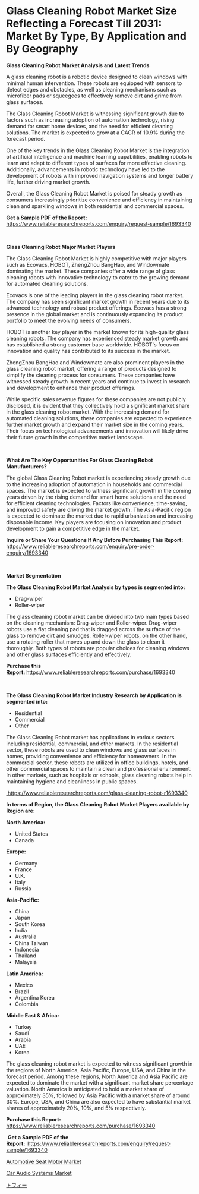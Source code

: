 <p><h1>Glass Cleaning Robot Market Size Reflecting a Forecast Till 2031: Market By Type, By Application and By Geography</h1></p><p><strong>Glass Cleaning Robot Market Analysis and Latest Trends</strong></p>
<p><p>A glass cleaning robot is a robotic device designed to clean windows with minimal human intervention. These robots are equipped with sensors to detect edges and obstacles, as well as cleaning mechanisms such as microfiber pads or squeegees to effectively remove dirt and grime from glass surfaces.</p><p>The Glass Cleaning Robot Market is witnessing significant growth due to factors such as increasing adoption of automation technology, rising demand for smart home devices, and the need for efficient cleaning solutions. The market is expected to grow at a CAGR of 10.9% during the forecast period.</p><p>One of the key trends in the Glass Cleaning Robot Market is the integration of artificial intelligence and machine learning capabilities, enabling robots to learn and adapt to different types of surfaces for more effective cleaning. Additionally, advancements in robotic technology have led to the development of robots with improved navigation systems and longer battery life, further driving market growth.</p><p>Overall, the Glass Cleaning Robot Market is poised for steady growth as consumers increasingly prioritize convenience and efficiency in maintaining clean and sparkling windows in both residential and commercial spaces.</p></p>
<p><strong>Get a Sample PDF of the Report:&nbsp;</strong> <a href="https://www.reliableresearchreports.com/enquiry/request-sample/1693340">https://www.reliableresearchreports.com/enquiry/request-sample/1693340</a></p>
<p>&nbsp;</p>
<p><strong>Glass Cleaning Robot Major Market Players</strong></p>
<p><p>The Glass Cleaning Robot Market is highly competitive with major players such as Ecovacs, HOBOT, ZhengZhou BangHao, and Windowmate dominating the market. These companies offer a wide range of glass cleaning robots with innovative technology to cater to the growing demand for automated cleaning solutions.</p><p>Ecovacs is one of the leading players in the glass cleaning robot market. The company has seen significant market growth in recent years due to its advanced technology and robust product offerings. Ecovacs has a strong presence in the global market and is continuously expanding its product portfolio to meet the evolving needs of consumers.</p><p>HOBOT is another key player in the market known for its high-quality glass cleaning robots. The company has experienced steady market growth and has established a strong customer base worldwide. HOBOT's focus on innovation and quality has contributed to its success in the market.</p><p>ZhengZhou BangHao and Windowmate are also prominent players in the glass cleaning robot market, offering a range of products designed to simplify the cleaning process for consumers. These companies have witnessed steady growth in recent years and continue to invest in research and development to enhance their product offerings.</p><p>While specific sales revenue figures for these companies are not publicly disclosed, it is evident that they collectively hold a significant market share in the glass cleaning robot market. With the increasing demand for automated cleaning solutions, these companies are expected to experience further market growth and expand their market size in the coming years. Their focus on technological advancements and innovation will likely drive their future growth in the competitive market landscape.</p></p>
<p>&nbsp;</p>
<p><strong>What Are The Key Opportunities For Glass Cleaning Robot Manufacturers?</strong></p>
<p><p>The global Glass Cleaning Robot market is experiencing steady growth due to the increasing adoption of automation in households and commercial spaces. The market is expected to witness significant growth in the coming years driven by the rising demand for smart home solutions and the need for efficient cleaning technologies. Factors like convenience, time-saving, and improved safety are driving the market growth. The Asia-Pacific region is expected to dominate the market due to rapid urbanization and increasing disposable income. Key players are focusing on innovation and product development to gain a competitive edge in the market.</p></p>
<p><strong>Inquire or Share Your Questions If Any Before Purchasing This Report:</strong> <a href="https://www.reliableresearchreports.com/enquiry/pre-order-enquiry/1693340">https://www.reliableresearchreports.com/enquiry/pre-order-enquiry/1693340</a></p>
<p>&nbsp;</p>
<p><strong>Market Segmentation</strong></p>
<p><strong>The Glass Cleaning Robot Market Analysis by types is segmented into:</strong></p>
<p><ul><li>Drag-wiper</li><li>Roller-wiper</li></ul></p>
<p><p>The glass cleaning robot market can be divided into two main types based on the cleaning mechanism: Drag-wiper and Roller-wiper. Drag-wiper robots use a flat cleaning pad that is dragged across the surface of the glass to remove dirt and smudges. Roller-wiper robots, on the other hand, use a rotating roller that moves up and down the glass to clean it thoroughly. Both types of robots are popular choices for cleaning windows and other glass surfaces efficiently and effectively.</p></p>
<p><strong>Purchase this Report:&nbsp;</strong><a href="https://www.reliableresearchreports.com/purchase/1693340">https://www.reliableresearchreports.com/purchase/1693340</a></p>
<p>&nbsp;</p>
<p><strong>The Glass Cleaning Robot Market Industry Research by Application is segmented into:</strong></p>
<p><ul><li>Residential</li><li>Commercial</li><li>Other</li></ul></p>
<p><p>The Glass Cleaning Robot market has applications in various sectors including residential, commercial, and other markets. In the residential sector, these robots are used to clean windows and glass surfaces in homes, providing convenience and efficiency for homeowners. In the commercial sector, these robots are utilized in office buildings, hotels, and other commercial spaces to maintain a clean and professional environment. In other markets, such as hospitals or schools, glass cleaning robots help in maintaining hygiene and cleanliness in public spaces.</p></p>
<p><a href="https://www.reliableresearchreports.com/glass-cleaning-robot-r1693340">&nbsp;https://www.reliableresearchreports.com/glass-cleaning-robot-r1693340</a></p>
<p><strong>In terms of Region, the Glass Cleaning Robot Market Players available by Region are:</strong></p>
<p>
    <p> <strong> North America: </strong>
        <ul>
            <li>United States</li>
            <li>Canada</li>
        </ul>
        </p> 
    <p> <strong> Europe: </strong>
        <ul>
            <li>Germany</li>
            <li>France</li>
            <li>U.K.</li>
            <li>Italy</li>
            <li>Russia</li>
        </ul>
        </p> 
    <p> <strong> Asia-Pacific: </strong>
        <ul>
            <li>China</li>
            <li>Japan</li>
            <li>South Korea</li>
            <li>India</li>
            <li>Australia</li>
            <li>China Taiwan</li>
            <li>Indonesia</li>
            <li>Thailand</li>
            <li>Malaysia</li>
        </ul>
        </p> 
    <p> <strong> Latin America: </strong>
        <ul>
            <li>Mexico</li>
            <li>Brazil</li>
            <li>Argentina Korea</li>
            <li>Colombia</li>
        </ul>
        </p> 
    <p> <strong> Middle East & Africa: </strong>
        <ul>
            <li>Turkey</li>
            <li>Saudi</li>
            <li>Arabia</li>
            <li>UAE</li>
            <li>Korea</li>
        </ul>
    </p>
    </p>
<p><p>The glass cleaning robot market is expected to witness significant growth in the regions of North America, Asia Pacific, Europe, USA, and China in the forecast period. Among these regions, North America and Asia Pacific are expected to dominate the market with a significant market share percentage valuation. North America is anticipated to hold a market share of approximately 35%, followed by Asia Pacific with a market share of around 30%. Europe, USA, and China are also expected to have substantial market shares of approximately 20%, 10%, and 5% respectively.</p></p>
<p><strong>Purchase this Report: </strong><a href="https://www.reliableresearchreports.com/purchase/1693340">https://www.reliableresearchreports.com/purchase/1693340</a></p>
<p>&nbsp;<strong>Get a Sample PDF of the Report:&nbsp;&nbsp;</strong><a href="https://www.reliableresearchreports.com/enquiry/request-sample/1693340">https://www.reliableresearchreports.com/enquiry/request-sample/1693340</a></p>
<p><strong></strong></p>
<p><p><a href="https://www.linkedin.com/pulse/automotive-seat-motor-market-analysis-examines-its-scope-growth-9fyof?trackingId=kyTbvvEdpaAfIsr37ymDQQ%3D%3D">Automotive Seat Motor Market</a></p><p><a href="https://www.linkedin.com/pulse/car-audio-systems-market-size-share-amp-trends-analysis-report-nhqff?trackingId=6K%2F3NNbtJ6379rjOqGEwOA%3D%3D">Car Audio Systems Market</a></p><p><a href="https://github.com/one-cool-chick/Market-Research-Report-List-1/blob/main/267636222111.md">トフィー</a></p></p>